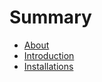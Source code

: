 # Summary

* [About](README.md)
* [Introduction](introduction.md)
* [Installations](installations.md)

